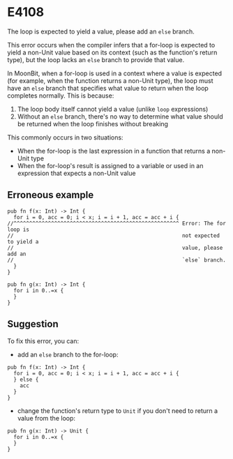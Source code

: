 # E4108

The loop is expected to yield a value, please add an `else` branch.

This error occurs when the compiler infers that a for-loop is expected to yield
a non-Unit value based on its context (such as the function's return type), but
the loop lacks an `else` branch to provide that value.

In MoonBit, when a for-loop is used in a context where a value is expected (for
example, when the function returns a non-Unit type), the loop must have an
`else` branch that specifies what value to return when the loop completes
normally. This is because:

1. The loop body itself cannot yield a value (unlike `loop` expressions)
2. Without an `else` branch, there's no way to determine what value should be
   returned when the loop finishes without breaking

This commonly occurs in two situations:

- When the for-loop is the last expression in a function that returns a non-Unit
  type
- When the for-loop's result is assigned to a variable or used in an expression
  that expects a non-Unit value

## Erroneous example

```moonbit
pub fn f(x: Int) -> Int {
  for i = 0, acc = 0; i < x; i = i + 1, acc = acc + i {
//^^^^^^^^^^^^^^^^^^^^^^^^^^^^^^^^^^^^^^^^^^^^^^^^^^^^^ Error: The for loop is
//                                                      not expected to yield a
//                                                      value, please add an
//                                                      `else` branch.
  }
}

pub fn g(x: Int) -> Int {
  for i in 0..=x {
  }
}
```

## Suggestion

To fix this error, you can:

- add an `else` branch to the for-loop:

```moonbit
pub fn f(x: Int) -> Int {
  for i = 0, acc = 0; i < x; i = i + 1, acc = acc + i {
  } else {
    acc
  }
}
```

- change the function's return type to `Unit` if you don't need to return a value
  from the loop:

```moonbit
pub fn g(x: Int) -> Unit {
  for i in 0..=x {
  }
}
```
